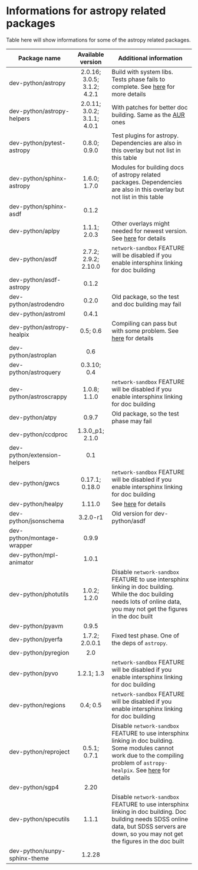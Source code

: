 # Informations for astropy related packages
Table here will show informations for some of the astropy related packages.

Package name | Available version | Additional information
------------ | :---------------: | ----------------------
dev-python/astropy            | 2.0.16; 3.0.5; 3.1.2; 4.2.1 | Build with system libs. Tests phase fails to complete. See [here](https://github.com/Universebenzene/benzene-overlay/tree/master/dev-python/astropy#note-for-astropy) for more details
dev-python/astropy-helpers    | 2.0.11; 3.0.2; 3.1.1; 4.0.1 | With patches for better doc building. Same as the [AUR](https://aur.archlinux.org/packages/python-astropy-helpers/) ones
dev-python/pytest-astropy     | 0.8.0; 0.9.0                | Test plugins for astropy. Dependencies are also in this overlay but not list in this table
dev-python/sphinx-astropy     | 1.6.0; 1.7.0                | Modules for building docs of astropy related packages. Dependencies are also in this overlay but not list in this table
dev-python/sphinx-asdf        | 0.1.2                       |
dev-python/aplpy              | 1.1.1; 2.0.3                | Other overlays might needed for newest version. See [here](https://github.com/Universebenzene/benzene-overlay/tree/master/dev-python/aplpy#note-for-aplpy) for details
dev-python/asdf               | 2.7.2; 2.9.2; 2.10.0        | `network-sandbox` FEATURE will be disabled if you enable intersphinx linking for doc building
dev-python/asdf-astropy       | 0.1.2                       |
dev-python/astrodendro        | 0.2.0                       | Old package, so the test and doc building may fail
dev-python/astroml            | 0.4.1                       |
dev-python/astropy-healpix    | 0.5; 0.6                    | Compiling can pass but with some problem. See [here](https://github.com/Universebenzene/benzene-overlay/tree/master/dev-python/astropy-healpix#note-for-astropy-healpix) for details
dev-python/astroplan          | 0.6                         |
dev-python/astroquery         | 0.3.10; 0.4                 |
dev-python/astroscrappy       | 1.0.8; 1.1.0                | `network-sandbox` FEATURE will be disabled if you enable intersphinx linking for doc building
dev-python/atpy               | 0.9.7                       | Old package, so the test phase may fail
dev-python/ccdproc            | 1.3.0\_p1; 2.1.0            |
dev-python/extension-helpers  | 0.1                         |
dev-python/gwcs               | 0.17.1; 0.18.0              | `network-sandbox` FEATURE will be disabled if you enable intersphinx linking for doc building
dev-python/healpy             | 1.11.0                      | See [here](https://github.com/Universebenzene/benzene-overlay/tree/master/dev-python/healpy#note-for-healpy) for details
dev-python/jsonschema         | 3.2.0-r1                    | Old version for dev-python/asdf
dev-python/montage-wrapper    | 0.9.9                       |
dev-python/mpl-animator       | 1.0.1                       |
dev-python/photutils          | 1.0.2; 1.2.0                | Disable `network-sandbox` FEATURE to use intersphinx linking in doc building. While the doc building needs lots of online data, you may not get the figures in the doc built
dev-python/pyavm              | 0.9.5                       |
dev-python/pyerfa             | 1.7.2; 2.0.0.1              | Fixed test phase. One of the deps of `astropy`.
dev-python/pyregion           | 2.0                         |
dev-python/pyvo               | 1.2.1; 1.3                  | `network-sandbox` FEATURE will be disabled if you enable intersphinx linking for doc building
dev-python/regions            | 0.4; 0.5                    | `network-sandbox` FEATURE will be disabled if you enable intersphinx linking for doc building
dev-python/reproject          | 0.5.1; 0.7.1                | Disable `network-sandbox` FEATURE to use intersphinx linking in doc building. Some modules cannot work due to the compiling problem of `astropy-healpix`. See [here](https://github.com/Universebenzene/benzene-overlay/tree/master/dev-python/reproject#note-for-reproject) for details
dev-python/sgp4               | 2.20                        |
dev-python/specutils          | 1.1.1                       | Disable `network-sandbox` FEATURE to use intersphinx linking in doc building. Doc building needs SDSS online data, but SDSS servers are down, so you may not get the figures in the doc built
dev-python/sunpy-sphinx-theme | 1.2.28                      |
